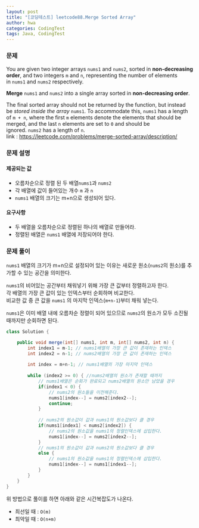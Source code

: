 ```yaml
---
layout: post
title: "[코딩테스트] leetcode88.Merge Sorted Array"
author: hwa
categories: CodingTest
tags: Java, CodingTest
---
```


### 문제
You are given two integer arrays `nums1` and `nums2`, sorted in **non-decreasing order**, and two integers `m` and `n`, representing the number of elements in `nums1` and `nums2` respectively.

**Merge** `nums1` and `nums2` into a single array sorted in **non-decreasing order**.

The final sorted array should not be returned by the function, but instead be _stored inside the array_ `nums1`. To accommodate this, `nums1` has a length of `m + n`, where the first `m` elements denote the elements that should be merged, and the last `n` elements are set to `0` and should be ignored. `nums2` has a length of `n`.  
link : https://leetcode.com/problems/merge-sorted-array/description/  


### 문제 설명
#### 제공되는 값
- 오름차순으로 정렬 된 두 배열`nums1`과 `nums2`
- 각 배열에 값이 들어있는 개수 `m` 과 `n`
- `nums1` 배열의 크기는 m+n으로 생성되어 있다.

#### 요구사항
- 두 배열을 오름차순으로 정렬된 하나의 배열로 만들어라.
- 정렬된 배열은 `nums1` 배열에 저장되어야 한다.


### 문제 풀이
`nums1` 배열의 크기가 m+n으로 설정되어 있는 이유는 새로운 원소(`nums2`의 원소)를 추가할 수 있는 공간을 의미한다. 

`nums1`의 비어있는 공간부터 채워넣기 위해 가장 큰 값부터 정렬하고자 한다.  
각 배열의 가장 큰 값이 있는 인덱스부터 순회하며 비교한다.  
비교한 값 중 큰 값을 `nums1` 의 마지막 인덱스(`m+n-1`)부터 채워 넣는다.

`nums1`은 이미 배열 내에 오름차순 정렬이 되어 있으므로 `nums2`의 원소가 모두 소진될 때까지만 순회하면 된다.

``` java
class Solution {

	public void merge(int[] nums1, int m, int[] nums2, int n) {
		int index1 = m-1; // nums1배열의 가장 큰 값이 존재하는 인덱스
		int index2 = n-1; // nums2배열의 가장 큰 값이 존재하는 인덱스
		
		int index = m+n-1; // nums1배열의 가장 마지막 인덱스
		
		while (index2 >= 0) { //nums2배열의 원소가 존재할 때까지
			// nums1배열은 순회가 완료되고 nums2배열의 원소만 남았을 경우
			if(index1 < 0) { 
				// nums2의 원소들을 이전해준다.
				nums1[index--] = nums2[index2--];
				continue;
			}
			
			// nums2의 원소값이 값과 nums1의 원소값보다 클 경우
			if(nums1[index1] < nums2[index2]) {
				// nums2의 원소값을 nums1의 정렬인덱스에 삽입한다.
				nums1[index--] = nums2[index2--];
			} 
			// nums1의 원소값이 값과 nums2의 원소값보다 클 경우
			else {
				// nums1의 원소값을 nums1의 정렬인덱스에 삽입한다.
				nums1[index--] = nums1[index1--];
			}
		}
	}
}
```

위 방법으로 풀이를 하면 아래와 같은 시간복잡도가 나온다.
- 최선일 때 : `O(m)`
- 최악일 때 : `O(n+m)`
